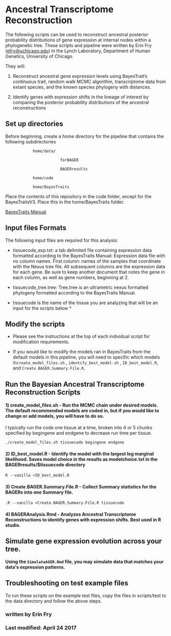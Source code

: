 # Ancestral Transcriptome Reconstruction

The following scripts can be used to reconstruct ancestral posterior probability distributions of gene expression at internal nodes within a phylogenetic tree. These scripts and pipeline were written by Erin Fry (efry@uchicago.edu) in the Lynch Laboratory, Department of Human Genetics, University of Chicago.

They will:

1) Reconstruct ancestral gene expression levels using BayesTrait’s continuous trait, random walk MCMC algorithm, transcriptome data from extant species, and the known species phylogeny with distances.

2) Identify genes with expression shifts in the lineage of interest by comparing the posterior probability distributions of the ancestral reconstructions

## Set up directories

Before beginning, create a home directory for the pipeline that contains the following subdirectories

				home/data/
					
							forBAGER
							
							BAGERresults
				
				home/code
				
				home/BayesTraits
				
				
Place the contents of this repository in the code folder, except for the BayesTraitsV3. Place this in the home/BayesTraits folder.

[BayesTraits Manual](http://www.evolution.rdg.ac.uk/BayesTraitsV3/Files/BayesTraitsV3.Manual.pdf)


## Input files Formats

The following input files are required for this analysis:

 - tissuecode_exp.txt: a tab delimited file containing expression data formatted according to the BayesTraits Manual: Expression data file with no column names. First column: names of the samples that coordinate with the Nexus tree file. All subsequent columns are the expression data for each gene. Be sure to keep another document that notes the gene in each column, as well as gene numbers, beginning at 2.

 - tissuecode_tree.tree: Tree.tree is an ultrametric nexus formatted phylogeny formatted according to the BayesTraits Manual.

* tissuecode is the name of the tissue you are analyzing that will be an input for the scripts below *


## Modify the scripts

 -  Please see the instructions at the top of each individual script for modification requirements.

 - If you would like to modify the models ran in BayesTraits from the default models in this pipeline, you will need to specific which models in`create_model_files.sh` , `identify_best_model.sh` , `ID_best_model.R`, and `Create.BAGER.Summary.File.R`.

 
## Run the Bayesian Ancestral Transcriptome Reconstruction Scripts


#### 1) create_model_files.sh - Run the MCMC chain under desired models. The default recommended models are coded in, but if you would like to change or add models, you will have to do so.
I typically run the code one tissue at a time, broken into 4 or 5 chunks specified by begingene and endgene to decrease run time per tissue.

```
./create_model_files.sh tissuecode begingene endgene
```


#### 2) ID_best_model.R - Identify the model with the largest log marginal likelihood. Saves model choice in the results as modelchoice.txt in the BAGERresults/$tissuecode directory

```
R --vanilla <ID_best_model.R
```


#### 3) Create.BAGER.Summary.File.R - Collect Summary statistics for the BAGERs into one Summary file.

```
.R --vanilla <Create.BAGER.Summary.File.R tissuecode
```

#### 4) BAGERAnalysis.Rmd - Analyzes Ancestral Transcriptome Reconstructions to identify genes with expression shifts. Best used in R studio.



## Simulate gene expression evolution across your tree.

**Using the `SimulateAGER.Rmd` file, you may simulate data that matches your data's expression patterns.**


## Troubleshooting on test example files

To run these scripts on the example test files, copy the files in scripts/test to the data directory and follow the above steps.

### written by Erin Fry
### Last modified: April 24 2017